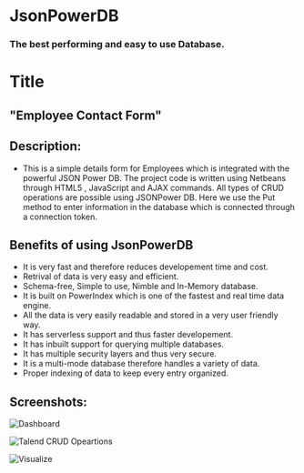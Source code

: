# JsonPowerDB 
### The best performing and easy to use Database.

# Title
## "Employee Contact Form" 

## Description:

- This is a simple details form for Employees which is integrated with the powerful JSON Power DB. The project code is written using Netbeans through HTML5 , JavaScript and AJAX commands. All types of CRUD operations are possible using JSONPower DB. Here we use the Put method to enter information in the database which is connected through a connection token. 

## Benefits of using JsonPowerDB

- It is very fast and therefore reduces developement time and cost.
- Retrival of data is very easy and efficient.
- Schema-free, Simple to use, Nimble and In-Memory database.
- It is built on PowerIndex which is one of the fastest and real time data engine.
- All the data is very easily readable and stored in a very user friendly way.
- It has serverless support and thus faster developement.
- It has inbuilt support for querying multiple databases.
- It has multiple security layers and thus very secure.
- It is a multi-mode database therefore handles a variety of data.
- Proper indexing of data to keep every entry organized.

## Screenshots:

![Dashboard](https://github.com/BeAgarwal/JsonPowerDB/blob/master/Assets/Screenshots/Dashboard.PNG)

![Talend CRUD Opeartions](https://github.com/BeAgarwal/JsonPowerDB/blob/master/Assets/Screenshots/Index.PNG)

![Visualize](https://github.com/BeAgarwal/JsonPowerDB/blob/master/Assets/Screenshots/Server.PNG)
